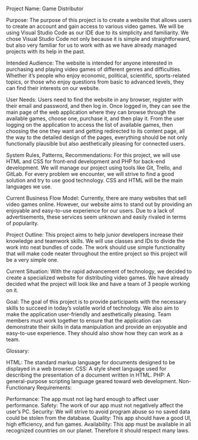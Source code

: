 Project Name: Game Distributor

Purpose: The purpose of this project is to create a website that allows users to create an account and gain access to various video games. We will be using Visual Studio Code as our IDE due to its simplicity and familiarity. We chose Visual Studio Code not only because it is simple and straightforward, but also very familiar for us to work with as we have already managed projects with its help in the past.

Intended Audience: The website is intended for anyone interested in purchasing and playing video games of different genres and difficulties. Whether it’s people who enjoy economic, political, scientific, sports-related topics, or those who enjoy questions from basic to advanced levels, they can find their interests on our website.

User Needs: Users need to find the website in any browser, register with their email and password, and then log in. Once logged in, they can see the main page of the web application where they can browse through the available games, choose one, purchase it, and then play it. From the user logging on the application to access the list of available games, then choosing the one they want and getting redirected to its content page, all the way to the detailed design of the pages, everything should be not only functionally plausible but also aesthetically pleasing for connected users.

System Rules, Patterns, Recommendations: For this project, we will use HTML and CSS for front-end development and PHP for back-end development. We will manage our project using tools like Git, Trello, and GitLab. For every problem we encounter, we will strive to find a good solution and try to use good technology. CSS and HTML will be the main languages we use.

Current Business Flow Model: Currently, there are many websites that sell video games online. However, our website aims to stand out by providing an enjoyable and easy-to-use experience for our users. Due to a lack of advertisements, these services seem unknown and easily rivaled in terms of popularity.

Project Outline: This project aims to help junior developers increase their knowledge and teamwork skills. We will use classes and IDs to divide the work into neat bundles of code. The work should use simple functionality that will make code neater throughout the entire project so this project will be a very simple one.

Current Situation: With the rapid advancement of technology, we decided to create a specialized website for distributing video games. We have already decided what the project will look like and have a team of 3 people working on it.

Goal: The goal of this project is to provide participants with the necessary skills to succeed in today’s volatile world of technology. We also aim to make the application user-friendly and aesthetically pleasing. Team members must work together to ensure that the application can demonstrate their skills in data manipulation and provide an enjoyable and easy-to-use experience. They should also show how they can work as a team.

Glossary:

HTML: The standard markup language for documents designed to be displayed in a web browser.
CSS: A style sheet language used for describing the presentation of a document written in HTML.
PHP: A general-purpose scripting language geared toward web development.
Non-Functionary Requirements:

Performance: The app must not lag hard enough to affect user performance.
Safety: The work of our app must not negatively affect the user’s PC.
Security: We will strive to avoid program abuse so no saved data could be stolen from the database.
Quality: This app should have a good UI, high efficiency, and fun games.
Availability: This app must be available in all recognized countries on our planet. Therefore it should respect many laws.
